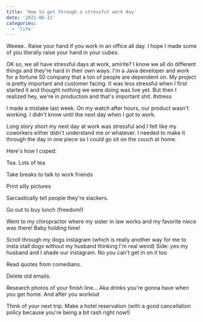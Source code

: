 ```yaml
---
title: 'How to get through a stressful work day'
date: '2021-06-11'
categories:
  - 'life'
---
```


Weeee.. Raise your hand if you work in an office all day. I hope I made some of you literally raise your hand in your cubes.

OK so, we all have stressful days at work, amirite? I know we all do different things and they're hard in their own ways. I'm a Java developer and work for a fortune 50 company that a ton of people are dependent on. My project is pretty important and customer facing. It was less stressful when I first started it and thought nothing we were doing was live yet. But then I realized hey, we're in production and that's important shit. #stress

I made a mistake last week. On my watch after hours, our product wasn't working. I didn't know until the next day when I got to work.

Long story short my next day at work was stressful and I felt like my coworkers either didn't understand me or whatever. I needed to make it through the day in one piece so I could go sit on the couch at home.

Here's how I coped:

Tea. Lots of tea

Take breaks to talk to work friends

Print silly pictures

Sarcastically tell people they're slackers.

Go out to buy lunch (freedom!)

Went to my chiropractor where my sister in law works and my favorite niece was there! Baby holding time!

Scroll through my dogs instagram (which is really another way for me to insta stall dogs without my husband thinking I'm real weird) Side: yes my husband and I shade our instagram. No you can't get in on it too

Read quotes from comedians.

Delete old emails.

Research photos of your finish line... Aka drinks you're gonna have when you get home. And after you workout

Think of your next trip. Make a hotel reservation (with a good cancellation policy because you're being a bit rash right now!)
